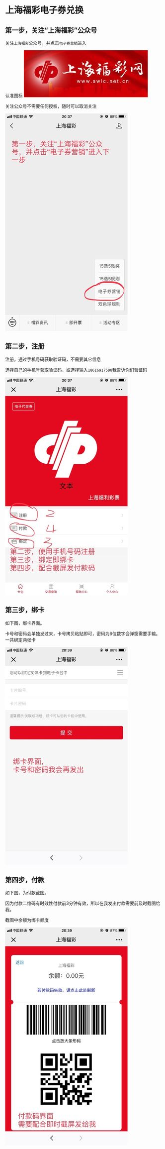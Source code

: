 # 上海福彩电子券兑换

## 第一步，关注“上海福彩”公众号

关注`上海福彩`公众号，并点击`电子券营销`进入

认准图标
![图标](../images/swlc/swlc.png)

关注公众号不需要任何授权，随时可以取消关注

![关注](../images/swlc/1741554097478_.pic.jpg)



## 第二步，注册

注册，通过手机号码获取验证码，不需要其它信息

选择自己的手机号获取验证码，或选择输入`18616917598`我告诉你们验证码

![注册](../images/swlc/1751554097479_.pic.jpg)



## 第三步，绑卡

如下图，绑卡界面。

卡号和密码会单独发过来，卡号拷贝粘贴即可，密码为6位数字会弹窗需要手输。一共绑定两张卡

![绑卡](../images/swlc/1761554097480_.pic.jpg)



## 第四步，付款

如下图，为付款截图。

因为付款二维码有时效性付款前3分钟有效，所以在我发出付款需要前及时截图给我。

截图中余额为绑卡额度

![付款](../images/swlc/1771554097481_.pic.jpg)



